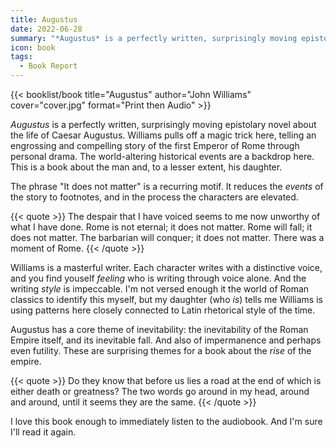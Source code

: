 ```yaml
---
title: Augustus
date: 2022-06-28
summary: "*Augustus* is a perfectly written, surprisingly moving epistolary novel about the life of Caesar Augustus. Williams pulls off a magic trick here…"
icon: book
tags:
  - Book Report
---
```


{{< booklist/book
title="Augustus"
author="John Williams"
cover="cover.jpg"
format="Print then Audio" >}}

*Augustus* is a perfectly written, surprisingly moving epistolary novel about the life of Caesar Augustus. Williams pulls off a magic trick here, telling an engrossing and compelling story of the first Emperor of Rome through personal drama. The world-altering historical events are a backdrop here. This is a book about the man and, to a lesser extent, his daughter.

The phrase "It does not matter" is a recurring motif. It reduces the *events* of the story to footnotes, and in the process the characters are elevated.

{{< quote >}}
The despair that I have voiced seems to me now unworthy of what I have done. Rome is not eternal; it does not matter. Rome will fall; it does not matter. The barbarian will conquer; it does not matter. There was a moment of Rome.
{{< /quote >}}

Williams is a masterful writer. Each character writes with a distinctive voice, and you find youself *feeling* who is writing through voice alone. And the writing *style* is impeccable. I'm not versed enough it the world of Roman classics to identify this myself, but my daughter (who *is*) tells me Williams is using patterns here closely connected to Latin rhetorical style of the time.

Augustus has a core theme of inevitability: the inevitability of the Roman Empire itself, and its inevitable fall. And also of impermanence and perhaps even futility. These are surprising themes for a book about the *rise* of the empire.

{{< quote >}}
Do they know that before us lies a road at the end of which is either death or greatness? The two words go around in my head, around and around, until it seems they are the same.
{{< /quote >}}

I love this book enough to immediately listen to the audiobook. And I'm sure I'll read it again.